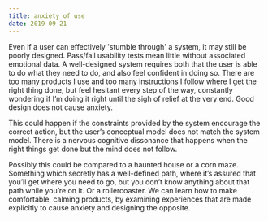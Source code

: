 ```yaml
---
title: anxiety of use
date: 2019-09-21
---
```


Even if a user can effectively 'stumble through' a system, it may still be poorly designed. Pass/fail usability tests mean little without associated emotional data. A well-designed system requires both that the user is able to do what they need to do, and also feel confident in doing so. There are too many products I use and too many instructions I follow where I get the right thing done, but feel hesitant every step of the way, constantly wondering if I’m doing it right until the sigh of relief at the very end. Good design does not cause anxiety.

This could happen if the constraints provided by the system encourage the correct action, but the user’s conceptual model does not match the system model. There is a nervous cognitive dissonance that happens when the right things get done but the mind does not follow.

Possibly this could be compared to a haunted house or a corn maze. Something which secretly has a well-defined path, where it’s assured that you’ll get where you need to go, but you don’t know anything about that path while you’re on it. Or a rollercoaster. We can learn how to make comfortable, calming products, by examining experiences that are made explicitly to cause anxiety and designing the opposite.